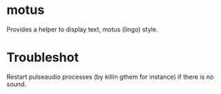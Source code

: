 # motus
Provides a helper to display text, motus (lingo) style.

# Troubleshot
Restart pulseaudio processes (by killin gthem for instance) if there is no sound.